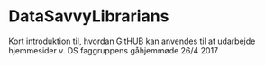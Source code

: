 # DataSavvyLibrarians
Kort introduktion til, hvordan GitHUB kan anvendes til at udarbejde hjemmesider v. DS faggruppens gåhjemmøde 26/4 2017

